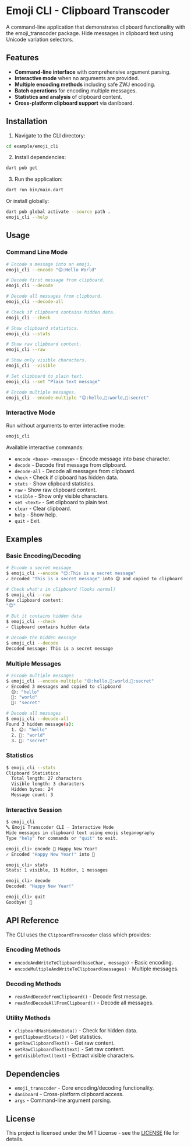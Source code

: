 # Emoji CLI - Clipboard Transcoder
A command-line application that demonstrates clipboard functionality with the emoji_transcoder package.  Hide messages in clipboard text using Unicode variation selectors.

## Features
- **Command-line interface** with comprehensive argument parsing.
- **Interactive mode** when no arguments are provided.
- **Multiple encoding methods** including safe ZWJ encoding.
- **Batch operations** for encoding multiple messages.
- **Statistics and analysis** of clipboard content.
- **Cross-platform clipboard support** via daniboard.

## Installation
1. Navigate to the CLI directory:
```bash
cd example/emoji_cli
```

2. Install dependencies:
```bash
dart pub get
```

3. Run the application:
```bash
dart run bin/main.dart
```

Or install globally:
```bash
dart pub global activate --source path .
emoji_cli --help
```

## Usage
### Command Line Mode
```bash
# Encode a message into an emoji.
emoji_cli --encode "😊:Hello World"

# Decode first message from clipboard.
emoji_cli --decode

# Decode all messages from clipboard.
emoji_cli --decode-all

# Check if clipboard contains hidden data.
emoji_cli --check

# Show clipboard statistics.
emoji_cli --stats

# Show raw clipboard content.
emoji_cli --raw

# Show only visible characters.
emoji_cli --visible

# Set clipboard to plain text.
emoji_cli --set "Plain text message"

# Encode multiple messages.
emoji_cli --encode-multiple "😊:hello,🌟:world,🔐:secret"
```

### Interactive Mode
Run without arguments to enter interactive mode:
```bash
emoji_cli
```

Available interactive commands:
- `encode <base> <message>` - Encode message into base character.
- `decode` - Decode first message from clipboard.
- `decode-all` - Decode all messages from clipboard.
- `check` - Check if clipboard has hidden data.
- `stats` - Show clipboard statistics.
- `raw` - Show raw clipboard content.
- `visible` - Show only visible characters.
- `set <text>` - Set clipboard to plain text.
- `clear` - Clear clipboard.
- `help` - Show help.
- `quit` - Exit.

## Examples
### Basic Encoding/Decoding
```bash
# Encode a secret message
$ emoji_cli --encode "😊:This is a secret message"
✓ Encoded "This is a secret message" into 😊 and copied to clipboard

# Check what's in clipboard (looks normal)
$ emoji_cli --raw
Raw clipboard content:
"😊"

# But it contains hidden data
$ emoji_cli --check
✓ Clipboard contains hidden data

# Decode the hidden message
$ emoji_cli --decode
Decoded message: This is a secret message
```

### Multiple Messages
```bash
# Encode multiple messages
$ emoji_cli --encode-multiple "😊:hello,🌟:world,🔐:secret"
✓ Encoded 3 messages and copied to clipboard
  😊: "hello"
  🌟: "world"
  🔐: "secret"

# Decode all messages
$ emoji_cli --decode-all
Found 3 hidden message(s):
  1. 😊: "hello"
  2. 🌟: "world"
  3. 🔐: "secret"
```

### Statistics
```bash
$ emoji_cli --stats
Clipboard Statistics:
  Total length: 27 characters
  Visible length: 3 characters
  Hidden bytes: 24
  Message count: 3
```

### Interactive Session
```bash
$ emoji_cli
🔤 Emoji Transcoder CLI - Interactive Mode
Hide messages in clipboard text using emoji steganography
Type "help" for commands or "quit" to exit.

emoji_cli> encode 🎉 Happy New Year!
✓ Encoded "Happy New Year!" into 🎉

emoji_cli> stats
Stats: 1 visible, 15 hidden, 1 messages

emoji_cli> decode
Decoded: "Happy New Year!"

emoji_cli> quit
Goodbye! 👋
```

## API Reference
The CLI uses the `ClipboardTranscoder` class which provides:

### Encoding Methods
- `encodeAndWriteToClipboard(baseChar, message)` - Basic encoding.
- `encodeMultipleAndWriteToClipboard(messages)` - Multiple messages.

### Decoding Methods
- `readAndDecodeFromClipboard()` - Decode first message.
- `readAndDecodeAllFromClipboard()` - Decode all messages.

### Utility Methods
- `clipboardHasHiddenData()` - Check for hidden data.
- `getClipboardStats()` - Get statistics.
- `getRawClipboardText()` - Get raw content.
- `setRawClipboardText(text)` - Set raw content.
- `getVisibleText(text)` - Extract visible characters.

## Dependencies

- `emoji_transcoder` - Core encoding/decoding functionality.
- `daniboard` - Cross-platform clipboard access.
- `args` - Command-line argument parsing.

## License
This project is licensed under the MIT License - see the [LICENSE](LICENSE) file for details.
